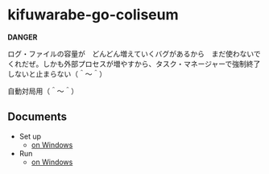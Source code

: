 # kifuwarabe-go-coliseum

**DANGER**  

ログ・ファイルの容量が　どんどん増えていくバグがあるから　まだ使わないでくれだぜ。しかも外部プロセスが増やすから、タスク・マネージャーで強制終了しないと止まらない（＾～＾）  

自動対局用（＾～＾）  

## Documents

* Set up
  * [on Windows](./doc/set-up-app-on-windows.md)
* Run
  * [on Windows](./doc/run-app-on-windows.md)
